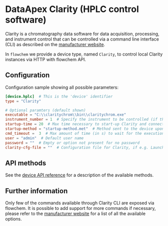 # DataApex Clarity (HPLC control software)

Clarity is a chromatography data software for data acquisition, processing, and instrument control that can be
controlled via a command line interface (CLI) as described on the [manufacturer website](https://www.dataapex.com/documentation/Content/Help/110-technical-specifications/110.020-command-line-parameters/110.020-command-line-parameters.htm?Highlight=command%20line).

In `flowchem` we provide a device type, named `Clarity`, to control local Clarity instances via HTTP with flowchem API.


## Configuration
Configuration sample showing all possible parameters:

```toml
[device.hplc]  # This is the 'device' identifier
type = "Clarity"

# Optional paramters (default shown)
executable = "C:\\claritychrom\\bin\\claritychrom.exe"
instrument_number = 1  # Specify the instrument to be controlled (if the same Clarity instance has more than one)
startup-time = 20  # Max time necessary to start-up Clarity and connect all the instrument specified in the configuration
startup-method = "startup-method.met"  # Method sent to the device upon startup.
cmd_timeout =  3  # Max amount of time (in s) to wait for the execution of claritychrom.exe commands.
user = "admin"  # Default user name
password = ""  # Empty or option not present for no password
clarity-cfg-file = ""  # Configuration file for Clarity, if e.g. LaunchManager is used to save different configutations
```

## API methods
See the [device API reference](../../api/clarity/api.md) for a description of the available methods.

## Further information
Only few of the commands available through Clarity CLI are exposed via flowchem.
It is possible to add support for more commands if necessary, please refer to the
[manufacturer website](https://www.dataapex.com/documentation/Content/Help/110-technical-specifications/110.020-command-line-parameters/110.020-command-line-parameters.htm?Highlight=command%20line)
for a list of all the available options.
